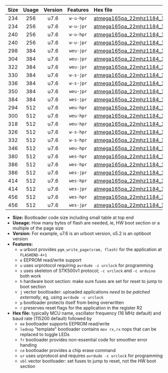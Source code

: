 |Size|Usage|Version|Features|Hex file|
|:-:|:-:|:-:|:-:|:--|
|234|256|u7.6|`w-u-hpr`|[atmega165pa_22mhz1184_19200bps_ur.hex](https://raw.githubusercontent.com/stefanrueger/urboot/main/atmega165pa_22mhz1184_19200bps_ur.hex)|
|234|256|u7.6|`w-u-jpr`|[atmega165pa_22mhz1184_19200bps_ur_vbl.hex](https://raw.githubusercontent.com/stefanrueger/urboot/main/atmega165pa_22mhz1184_19200bps_ur_vbl.hex)|
|240|256|u7.6|`w-u-hpr`|[atmega165pa_22mhz1184_19200bps_lednop_ur.hex](https://raw.githubusercontent.com/stefanrueger/urboot/main/atmega165pa_22mhz1184_19200bps_lednop_ur.hex)|
|240|256|u7.6|`w-u-jpr`|[atmega165pa_22mhz1184_19200bps_lednop_ur_vbl.hex](https://raw.githubusercontent.com/stefanrueger/urboot/main/atmega165pa_22mhz1184_19200bps_lednop_ur_vbl.hex)|
|298|384|u7.6|`weu-jpr`|[atmega165pa_22mhz1184_19200bps_ee_ur_vbl.hex](https://raw.githubusercontent.com/stefanrueger/urboot/main/atmega165pa_22mhz1184_19200bps_ee_ur_vbl.hex)|
|304|384|u7.6|`weu-jpr`|[atmega165pa_22mhz1184_19200bps_ee_lednop_ur_vbl.hex](https://raw.githubusercontent.com/stefanrueger/urboot/main/atmega165pa_22mhz1184_19200bps_ee_lednop_ur_vbl.hex)|
|322|384|u7.6|`weu-jpr`|[atmega165pa_22mhz1184_19200bps_ee_lednop_fr_ur_vbl.hex](https://raw.githubusercontent.com/stefanrueger/urboot/main/atmega165pa_22mhz1184_19200bps_ee_lednop_fr_ur_vbl.hex)|
|330|384|u7.6|`w-s-jpr`|[atmega165pa_22mhz1184_19200bps_vbl.hex](https://raw.githubusercontent.com/stefanrueger/urboot/main/atmega165pa_22mhz1184_19200bps_vbl.hex)|
|336|384|u7.6|`w-s-jpr`|[atmega165pa_22mhz1184_19200bps_lednop_vbl.hex](https://raw.githubusercontent.com/stefanrueger/urboot/main/atmega165pa_22mhz1184_19200bps_lednop_vbl.hex)|
|350|384|u7.6|`weu-jpr`|[atmega165pa_22mhz1184_19200bps_ee_lednop_fr_ce_ur_vbl.hex](https://raw.githubusercontent.com/stefanrueger/urboot/main/atmega165pa_22mhz1184_19200bps_ee_lednop_fr_ce_ur_vbl.hex)|
|384|384|u7.6|`wes-jpr`|[atmega165pa_22mhz1184_19200bps_ee_vbl.hex](https://raw.githubusercontent.com/stefanrueger/urboot/main/atmega165pa_22mhz1184_19200bps_ee_vbl.hex)|
|294|512|u7.6|`weu-hpr`|[atmega165pa_22mhz1184_19200bps_ee_ur.hex](https://raw.githubusercontent.com/stefanrueger/urboot/main/atmega165pa_22mhz1184_19200bps_ee_ur.hex)|
|300|512|u7.6|`weu-hpr`|[atmega165pa_22mhz1184_19200bps_ee_lednop_ur.hex](https://raw.githubusercontent.com/stefanrueger/urboot/main/atmega165pa_22mhz1184_19200bps_ee_lednop_ur.hex)|
|318|512|u7.6|`weu-hpr`|[atmega165pa_22mhz1184_19200bps_ee_lednop_fr_ur.hex](https://raw.githubusercontent.com/stefanrueger/urboot/main/atmega165pa_22mhz1184_19200bps_ee_lednop_fr_ur.hex)|
|326|512|u7.6|`w-s-hpr`|[atmega165pa_22mhz1184_19200bps.hex](https://raw.githubusercontent.com/stefanrueger/urboot/main/atmega165pa_22mhz1184_19200bps.hex)|
|332|512|u7.6|`w-s-hpr`|[atmega165pa_22mhz1184_19200bps_lednop.hex](https://raw.githubusercontent.com/stefanrueger/urboot/main/atmega165pa_22mhz1184_19200bps_lednop.hex)|
|346|512|u7.6|`weu-hpr`|[atmega165pa_22mhz1184_19200bps_ee_lednop_fr_ce_ur.hex](https://raw.githubusercontent.com/stefanrueger/urboot/main/atmega165pa_22mhz1184_19200bps_ee_lednop_fr_ce_ur.hex)|
|380|512|u7.6|`wes-hpr`|[atmega165pa_22mhz1184_19200bps_ee.hex](https://raw.githubusercontent.com/stefanrueger/urboot/main/atmega165pa_22mhz1184_19200bps_ee.hex)|
|386|512|u7.6|`wes-hpr`|[atmega165pa_22mhz1184_19200bps_ee_lednop.hex](https://raw.githubusercontent.com/stefanrueger/urboot/main/atmega165pa_22mhz1184_19200bps_ee_lednop.hex)|
|386|512|u7.6|`wes-jpr`|[atmega165pa_22mhz1184_19200bps_ee_lednop_vbl.hex](https://raw.githubusercontent.com/stefanrueger/urboot/main/atmega165pa_22mhz1184_19200bps_ee_lednop_vbl.hex)|
|414|512|u7.6|`wes-hpr`|[atmega165pa_22mhz1184_19200bps_ee_lednop_fr.hex](https://raw.githubusercontent.com/stefanrueger/urboot/main/atmega165pa_22mhz1184_19200bps_ee_lednop_fr.hex)|
|414|512|u7.6|`wes-jpr`|[atmega165pa_22mhz1184_19200bps_ee_lednop_fr_vbl.hex](https://raw.githubusercontent.com/stefanrueger/urboot/main/atmega165pa_22mhz1184_19200bps_ee_lednop_fr_vbl.hex)|
|456|512|u7.6|`wes-hpr`|[atmega165pa_22mhz1184_19200bps_ee_lednop_fr_ce.hex](https://raw.githubusercontent.com/stefanrueger/urboot/main/atmega165pa_22mhz1184_19200bps_ee_lednop_fr_ce.hex)|
|456|512|u7.6|`wes-jpr`|[atmega165pa_22mhz1184_19200bps_ee_lednop_fr_ce_vbl.hex](https://raw.githubusercontent.com/stefanrueger/urboot/main/atmega165pa_22mhz1184_19200bps_ee_lednop_fr_ce_vbl.hex)|

- **Size:** Bootloader code size including small table at top end
- **Useage:** How many bytes of flash are needed, ie, HW boot section or a multiple of the page size
- **Version:** For example, u7.6 is an urboot version, o5.2 is an optiboot version
- **Features:**
  + `w` urboot provides `pgm_write_page(sram, flash)` for the application at `FLASHEND-4+1`
  + `e` EEPROM read/write support
  + `u` uses urprotocol requiring `avrdude -c urclock` for programming
  + `s` uses skeleton of STK500v1 protocol; `-c urclock` and `-c arduino` both work
  + `h` hardware boot section: make sure fuses are set for reset to jump to boot section
  + `j` vector bootloader: uploaded applications *need to be patched externally*, eg, using `avrdude -c urclock`
  + `p` bootloader protects itself from being overwritten
  + `r` preserves reset flags for the application in the register R2
- **Hex file:** typically MCU name, oscillator frequency (16 MHz default) and baud rate (115200 default) followed by
  + `ee` bootloader supports EEPROM read/write
  + `lednop` "template" bootloader contains `mov rx,rx` nops that can be replaced to toggle LEDs
  + `fr` bootloader provides non-essential code for smoother error handing
  + `ce` bootloader provides a chip erase command
  + `ur` uses urprotocol and requires `avrdude -c urclock` for programming
  + `vbl` vector bootloader: set fuses to jump to reset, not the HW boot section
